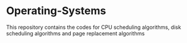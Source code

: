 # Operating-Systems
This repository contains the codes for CPU scheduling algorithms, disk scheduling algorithms and page replacement algorithms
